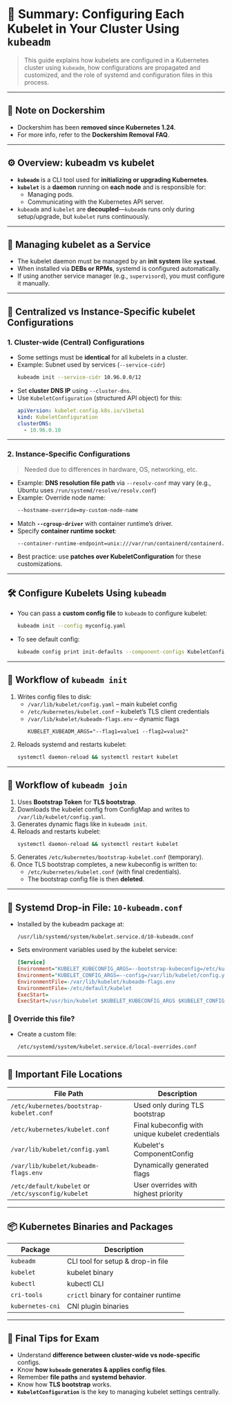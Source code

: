 
# 📘 Summary: Configuring Each Kubelet in Your Cluster Using `kubeadm`

> This guide explains how kubelets are configured in a Kubernetes cluster using `kubeadm`, how configurations are propagated and customized, and the role of systemd and configuration files in this process.

---

## 🚫 Note on Dockershim

- Dockershim has been **removed since Kubernetes 1.24**.
- For more info, refer to the **Dockershim Removal FAQ**.

---

## ⚙️ Overview: kubeadm vs kubelet

- **`kubeadm`** is a CLI tool used for **initializing or upgrading Kubernetes**.
- **`kubelet`** is a **daemon** running on **each node** and is responsible for:
  - Managing pods.
  - Communicating with the Kubernetes API server.
- `kubeadm` and `kubelet` are **decoupled**—`kubeadm` runs only during setup/upgrade, but `kubelet` runs continuously.

---

## 🧠 Managing kubelet as a Service

- The kubelet daemon must be managed by an **init system** like **`systemd`**.
- When installed via **DEBs or RPMs**, systemd is configured automatically.
- If using another service manager (e.g., `supervisord`), you must configure it manually.

---

## 🔄 Centralized vs Instance-Specific kubelet Configurations

### 1. Cluster-wide (Central) Configurations

- Some settings must be **identical** for all kubelets in a cluster.
- Example: Subnet used by services (`--service-cidr`)
  ```bash
  kubeadm init --service-cidr 10.96.0.0/12
  ```
- Set **cluster DNS IP** using `--cluster-dns`.
- Use `KubeletConfiguration` (structured API object) for this:
  ```yaml
  apiVersion: kubelet.config.k8s.io/v1beta1
  kind: KubeletConfiguration
  clusterDNS:
    - 10.96.0.10
  ```

---

### 2. Instance-Specific Configurations

> Needed due to differences in hardware, OS, networking, etc.

- Example: **DNS resolution file path** via `--resolv-conf` may vary (e.g., Ubuntu uses `/run/systemd/resolve/resolv.conf`)
- Example: Override node name:
  ```bash
  --hostname-override=my-custom-node-name
  ```
- Match **`--cgroup-driver`** with container runtime’s driver.
- Specify **container runtime socket**:
  ```bash
  --container-runtime-endpoint=unix:///var/run/containerd/containerd.sock
  ```
- Best practice: use **patches over KubeletConfiguration** for these customizations.

---

## 🛠️ Configure Kubelets Using `kubeadm`

- You can pass a **custom config file** to `kubeadm` to configure kubelet:
  ```bash
  kubeadm init --config myconfig.yaml
  ```
- To see default config:
  ```bash
  kubeadm config print init-defaults --component-configs KubeletConfiguration
  ```

---

## 🧪 Workflow of `kubeadm init`

1. Writes config files to disk:
   - `/var/lib/kubelet/config.yaml` – main kubelet config
   - `/etc/kubernetes/kubelet.conf` – kubelet’s TLS client credentials
   - `/var/lib/kubelet/kubeadm-flags.env` – dynamic flags
     ```
     KUBELET_KUBEADM_ARGS="--flag1=value1 --flag2=value2"
     ```
2. Reloads systemd and restarts kubelet:
   ```bash
   systemctl daemon-reload && systemctl restart kubelet
   ```

---

## 🔗 Workflow of `kubeadm join`

1. Uses **Bootstrap Token** for **TLS bootstrap**.
2. Downloads the kubelet config from ConfigMap and writes to `/var/lib/kubelet/config.yaml`.
3. Generates dynamic flags like in `kubeadm init`.
4. Reloads and restarts kubelet:
   ```bash
   systemctl daemon-reload && systemctl restart kubelet
   ```
5. Generates `/etc/kubernetes/bootstrap-kubelet.conf` (temporary).
6. Once TLS bootstrap completes, a new kubeconfig is written to:
   - `/etc/kubernetes/kubelet.conf` (with final credentials).
   - The bootstrap config file is then **deleted**.

---

## 📝 Systemd Drop-in File: `10-kubeadm.conf`

- Installed by the kubeadm package at:
  ```
  /usr/lib/systemd/system/kubelet.service.d/10-kubeadm.conf
  ```
- Sets environment variables used by the kubelet service:
  ```ini
  [Service]
  Environment="KUBELET_KUBECONFIG_ARGS=--bootstrap-kubeconfig=/etc/kubernetes/bootstrap-kubelet.conf --kubeconfig=/etc/kubernetes/kubelet.conf"
  Environment="KUBELET_CONFIG_ARGS=--config=/var/lib/kubelet/config.yaml"
  EnvironmentFile=-/var/lib/kubelet/kubeadm-flags.env
  EnvironmentFile=-/etc/default/kubelet
  ExecStart=
  ExecStart=/usr/bin/kubelet $KUBELET_KUBECONFIG_ARGS $KUBELET_CONFIG_ARGS $KUBELET_KUBEADM_ARGS $KUBELET_EXTRA_ARGS
  ```

### 🔧 Override this file?

- Create a custom file:
  ```
  /etc/systemd/system/kubelet.service.d/local-overrides.conf
  ```

---

## 📂 Important File Locations

| File Path | Description |
|-----------|-------------|
| `/etc/kubernetes/bootstrap-kubelet.conf` | Used only during TLS bootstrap |
| `/etc/kubernetes/kubelet.conf` | Final kubeconfig with unique kubelet credentials |
| `/var/lib/kubelet/config.yaml` | Kubelet's ComponentConfig |
| `/var/lib/kubelet/kubeadm-flags.env` | Dynamically generated flags |
| `/etc/default/kubelet` or `/etc/sysconfig/kubelet` | User overrides with highest priority |

---

## 📦 Kubernetes Binaries and Packages

| Package | Description |
|--------|-------------|
| `kubeadm` | CLI tool for setup & drop-in file |
| `kubelet` | kubelet binary |
| `kubectl` | kubectl CLI |
| `cri-tools` | `crictl` binary for container runtime |
| `kubernetes-cni` | CNI plugin binaries |

---

## 🧠 Final Tips for Exam

- Understand **difference between cluster-wide vs node-specific** configs.
- Know **how `kubeadm` generates & applies config files**.
- Remember **file paths** and **systemd behavior**.
- Know how **TLS bootstrap** works.
- **`KubeletConfiguration`** is the key to managing kubelet settings centrally.

